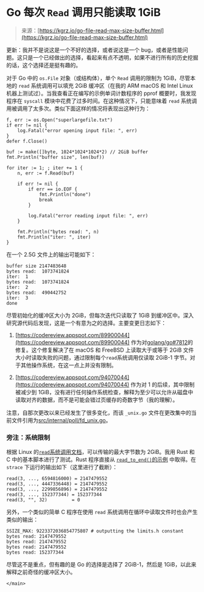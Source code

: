 <!--yml

category: 未分类

date: 2024-05-27 14:45:26

-->

# Go 每次 `Read` 调用只能读取 1GiB

> 来源：[https://kgrz.io/go-file-read-max-size-buffer.html](https://kgrz.io/go-file-read-max-size-buffer.html)

<main class="post">

更新：我并不是说这是一个不好的选择，或者说这是一个 bug，或者是性能问题。这只是一个已经做出的选择，看起来有点不透明，如果不进行所有的历史挖掘的话，这个选择还是挺有趣的。

对于 Go 中的 `os.File` 对象（或结构体），单个 `Read` 调用的限制为 1GiB，尽管本地的 `read` 系统调用可以填充 2GiB 缓冲区（在我的 ARM macOS 和 Intel Linux 机器上测试过）。当我查看正在编写的示例单词计数程序的 pprof 概要时，我发现程序在 `syscall` 模块中花费了过多时间。在这种情况下，只能意味着 `read` 系统调用被调用了太多次。类似下面这样的情况将表现出这种行为：

```
f, err := os.Open("superlargefile.txt")
if err != nil {
    log.Fatal("error opening input file: ", err)
}
defer f.Close()

buf := make([]byte, 1024*1024*1024*2) // 2GiB buffer
fmt.Println("buffer size", len(buf))

for iter := 1; ; iter += 1 {
    n, err := f.Read(buf)

    if err != nil {
        if err == io.EOF {
            fmt.Println("done")
            break
        }

        log.Fatal("error reading input file: ", err)
    }

    fmt.Println("bytes read: ", n)
    fmt.Println("iter: ", iter)
} 
```

在一个 2.5G 文件上的输出可能如下：

```
buffer size 2147483648
bytes read:  1073741824
iter:  1
bytes read:  1073741824
iter:  2
bytes read:  490442752
iter:  3
done 
```

尽管初始化的缓冲区大小为 2GiB，但每次迭代只读取了 1GiB 到缓冲区中。深入研究源代码后发现，这是一个有意为之的选择。主要变更日志如下：

1.  [https://codereview.appspot.com/89900044](https://codereview.appspot.com/89900044) 作为对[golang/go#7812](https://github.com/golang/go/issues/7812)的修复。这个修复解决了在 macOS 和 FreeBSD 上读取大于或等于 2GiB 文件大小时读取失败的问题，通过限制每个`read`系统调用仅读取 2GiB-1 字节。对于其他操作系统，在这一点上并没有限制。

1.  [https://codereview.appspot.com/94070044](https://codereview.appspot.com/94070044) 作为对 1 的后续，其中限制被减少到 1GiB，没有进行任何操作系统检查，解释为至少可以允许从磁盘中读取对齐的数据，而不是可能会错过页缓存的奇数字节（我的理解）。

注意，自那次更改以来已经发生了很多变化，而该 `_unix.go` 文件在更改集中的当前文件引用为[src/internal/poll/fd_unix.go](https://github.com/golang/go/blob/release-branch.go1.22/src/internal/poll/fd_unix.go#L132-L137)。

### 旁注：系统限制

根据 Linux 的[`read`系统调用文档](https://www.man7.org/linux/man-pages/man2/read.2.html#NOTES)，可以传输的最大字节数为 2GiB。我用 Rust 和 C 中的基本脚本进行了测试。Rust 程序直接从 [`read_to_end()`的示例](https://doc.rust-lang.org/std/io/trait.Read.html#method.read_to_end) 中取得。在 `strace` 下运行的输出如下（这里进行了截断）：

```
read(3, ..., 6594816000) = 2147479552
read(3, ..., 4447336448) = 2147479552
read(3, ..., 2299856896) = 2147479552
read(3, ..., 152377344) = 152377344
read(3, "", 32)         = 0 
```

另外，一个类似的简单 C 程序在使用 `read` 系统调用在循环中读取文件时也会产生类似的输出：

```
SSIZE_MAX: 9223372036854775807 # outputting the limits.h constant
bytes read: 2147479552
bytes read: 2147479552
bytes read: 2147479552
bytes read: 152377344 
```

尽管这不是重点，但有趣的是 Go 的选择是选择了 2GiB-1，然后是 1GiB，以此来解释之前奇怪的缓冲区大小。

`</main>`
